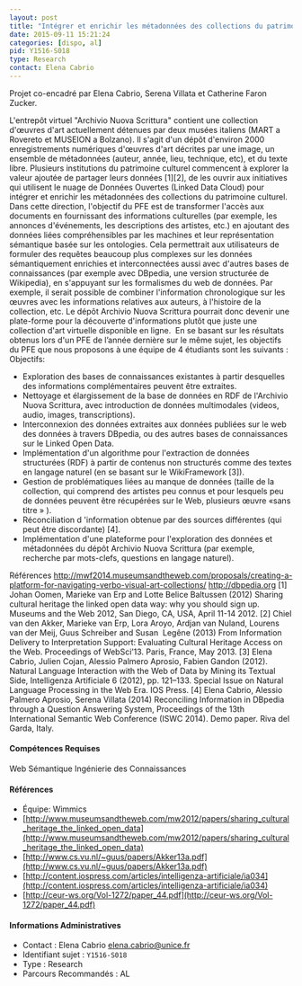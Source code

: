 ```yaml
---
layout: post
title: "Intégrer et enrichir les métadonnées des collections du patrimoine culturel grâce au web de données"
date: 2015-09-11 15:21:24
categories: [dispo, al]
pid: Y1516-S018
type: Research
contact: Elena Cabrio
---
```

       
Projet co-encadré par Elena Cabrio, Serena Villata et Catherine Faron Zucker.

L'entrepôt virtuel "Archivio Nuova Scrittura" contient une collection d'œuvres d'art actuellement détenues par deux musées italiens (MART a Rovereto et MUSEION a Bolzano). Il s'agit d'un dépôt d'environ 2000 enregistrements numériques d'œuvres d'art décrites par une image, un ensemble de métadonnées (auteur, année, lieu, technique, etc), et du texte libre. Plusieurs institutions du patrimoine culturel commencent à explorer la valeur ajoutée de partager leurs données [1][2], de les ouvrir aux initiatives qui utilisent le nuage de Données Ouvertes (Linked Data Cloud) pour intégrer et enrichir les métadonnées des collections du patrimoine culturel. Dans cette direction, l'objectif du PFE est de transformer l'accès aux documents en fournissant des informations culturelles (par exemple, les annonces d'événements, les descriptions des artistes, etc.) en ajoutant des données liées compréhensibles par les machines et leur représentation sémantique basée sur les ontologies.
Cela permettrait aux utilisateurs de formuler des requêtes beaucoup plus complexes sur les données sémantiquement enrichies et interconnectées aussi avec d'autres bases de connaissances (par exemple avec DBpedia, une version structurée de Wikipedia), en s'appuyant sur les formalismes du web de données. Par exemple, il serait possible de combiner l'information chronologique sur les œuvres avec les informations relatives aux auteurs, à l'histoire de la collection, etc. Le dépôt Archivio Nuova Scrittura pourrait donc devenir une plate-forme pour la découverte d'informations plutôt que juste une collection d'art virtuelle disponible en ligne.  En se basant sur les résultats obtenus lors d'un PFE de l’année dernière sur le même sujet, les objectifs du PFE que nous proposons à une équipe de 4 étudiants sont les suivants :
Objectifs:
- Exploration des bases de connaissances existantes à partir desquelles des informations complémentaires peuvent être extraites.
- Nettoyage et élargissement de la base de données en RDF de l'Archivio Nuova Scrittura, avec introduction de données multimodales (videos, audio, images, transcriptions).
- Interconnexion des données extraites aux données publiées sur le web des données à travers DBpedia, ou des autres bases de connaissances sur le Linked Open Data.
- Implémentation d'un algorithme pour l'extraction de données structurées (RDF) à partir de contenus non structurés comme des textes en langage naturel (en se basant sur le WikiFramework [3]).
- Gestion de problématiques liées au manque de données (taille de la collection, qui comprend des artistes peu connus et pour lesquels peu de données peuvent être récupérées sur le Web, plusieurs œuvre «sans titre » ).
- Réconciliation d 'information obtenue par des sources différentes (qui peut être discordante) [4].
- Implémentation d'une plateforme pour l'exploration des données et métadonnées du dépôt Archivio Nuova Scrittura (par exemple, recherche par mots-clefs, questions en langage naturel).

Références
http://mwf2014.museumsandtheweb.com/proposals/creating-a-platform-for-navigating-verbo-visual-art-collections/
http://dbpedia.org
[1] Johan Oomen, Marieke van Erp and Lotte Belice Baltussen (2012) Sharing cultural heritage the linked open data way:  why you should sign up. Museums and the Web 2012, San Diego, CA, USA, April 11-14 2012.
[2] Chiel van den Akker, Marieke van Erp, Lora Aroyo, Ardjan van Nuland, Lourens van der Meij, Guus Schreiber and Susan  Legêne (2013) From Information Delivery to Interpretation Support: Evaluating Cultural Heritage Access on the Web.  Proceedings of WebSci’13. Paris, France, May 2013.
[3] Elena Cabrio, Julien Cojan, Alessio Palmero Aprosio, Fabien Gandon (2012). Natural Language Interaction with the Web of Data by Mining its Textual Side, Intelligenza Artificiale 6 (2012), pp. 121–133. Special Issue on Natural  Language Processing in the Web Era. IOS Press.
[4] Elena Cabrio, Alessio Palmero Aprosio, Serena Villata (2014) Reconciling Information in DBpedia through a Question Answering System, Proceedings of the 13th International Semantic Web Conference (ISWC 2014). Demo paper. Riva del Garda, Italy.

#### Compétences Requises
Web Sémantique
Ingénierie des Connaissances


#### Références

  * Équipe: Wimmics
  * [http://www.museumsandtheweb.com/mw2012/papers/sharing_cultural_heritage_the_linked_open_data](http://www.museumsandtheweb.com/mw2012/papers/sharing_cultural_heritage_the_linked_open_data)
  * [http://www.cs.vu.nl/~guus/papers/Akker13a.pdf](http://www.cs.vu.nl/~guus/papers/Akker13a.pdf)
  * [http://content.iospress.com/articles/intelligenza-artificiale/ia034](http://content.iospress.com/articles/intelligenza-artificiale/ia034)
  * [http://ceur-ws.org/Vol-1272/paper_44.pdf](http://ceur-ws.org/Vol-1272/paper_44.pdf)

#### Informations Administratives
  * Contact : Elena Cabrio <elena.cabrio@unice.fr>
  * Identifiant sujet : `Y1516-S018`
  * Type : Research
  * Parcours Recommandés : AL
     